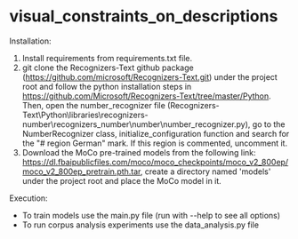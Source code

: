 ﻿# visual_constraints_on_descriptions

Installation:

1. Install requirements from requirements.txt file.
2. git clone the Recognizers-Text github package (https://github.com/microsoft/Recognizers-Text.git) under the project root and follow the python installation steps in https://github.com/Microsoft/Recognizers-Text/tree/master/Python. Then, open the number_recognizer file (Recognizers-Text\Python\libraries\recognizers-number\recognizers_number\number\number_recognizer.py), go to the NumberRecognizer class, initialize_configuration function and search for the "# region German" mark. If this region is commented, uncomment it.
3. Download the MoCo pre-trained models from the following link: https://dl.fbaipublicfiles.com/moco/moco_checkpoints/moco_v2_800ep/moco_v2_800ep_pretrain.pth.tar, create a directory named 'models' under the project root and place the MoCo model in it.

Execution:
- To train models use the main.py file (run with --help to see all options)
- To run corpus analysis experiments use the data_analysis.py file
